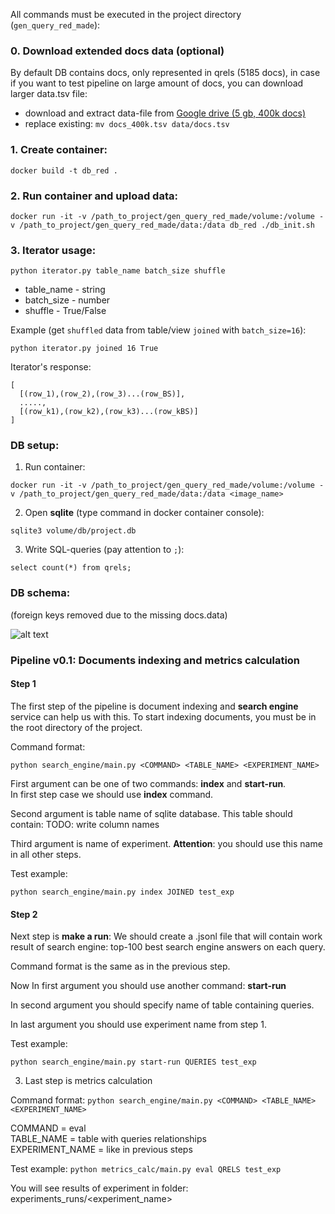 All commands must be executed in the project directory (``gen_query_red_made``):
### 0. Download extended docs data (optional)
By default DB contains docs, only represented in qrels (5185 docs), in case if you want to test pipeline on large amount of docs, you can download larger data.tsv file: 

- download and extract data-file from [Google drive (5 gb, 400k docs)](https://drive.google.com/file/d/1rF6nZE-z32lR2A-AS1gVZUL4mDKP-C4O/view?usp=sharing) 
- replace existing: ``mv docs_400k.tsv data/docs.tsv``

### 1. Create container:
``docker build -t db_red .``

### 2. Run container and upload data:
``docker run -it -v /path_to_project/gen_query_red_made/volume:/volume -v /path_to_project/gen_query_red_made/data:/data db_red ./db_init.sh``

### 3. Iterator usage:
``python iterator.py table_name batch_size shuffle``

- table_name - string
- batch_size - number
- shuffle - True/False

Example (get ``shuffled`` data from table/view ``joined`` with ``batch_size=16``):

``python iterator.py joined 16 True``



Iterator's response:
```
[
  [(row_1),(row_2),(row_3)...(row_BS)],
  .....,
  [(row_k1),(row_k2),(row_k3)...(row_kBS)]
]
```


### DB setup:
1. Run container:

``docker run -it -v /path_to_project/gen_query_red_made/volume:/volume -v /path_to_project/gen_query_red_made/data:/data <image_name>``

2. Open **sqlite** (type command in docker container console):

``sqlite3 volume/db/project.db``

3. Write SQL-queries (pay attention to ``;``):

``select count(*) from qrels;``

### DB schema:
(foreign keys removed due to the missing docs.data)

![alt text](https://user-images.githubusercontent.com/21123064/235138482-c678a431-a8aa-43fa-bb46-568509893351.png)

### Pipeline v0.1: Documents indexing and metrics calculation

#### Step 1
The first step of the pipeline is document indexing and
**search engine** service can help us with this.
To start indexing documents, you must be in the root directory of the project.

Command format:

``python search_engine/main.py <COMMAND> <TABLE_NAME> <EXPERIMENT_NAME>``

First argument can be one of two commands: **index** and **start-run**. <br/>
In first step case we should use **index** command.

Second argument is table name of sqlite database. This table should contain:
TODO: write column names

Third argument is name of experiment. **Attention**: you should use this name in all other steps.


Test example: 

``python search_engine/main.py index JOINED test_exp``

#### Step 2

Next step is **make a run**:
We should create a .jsonl file that will contain work result of search engine: 
top-100 best search engine answers on each query.


Command format is the same as in the previous step.

Now In first argument you should use another command: **start-run**

In second argument you should specify name of table containing queries.

In last argument you should use experiment name from step 1.

Test example:

``python search_engine/main.py start-run QUERIES test_exp``

3. Last step is metrics calculation


Command format:
``python search_engine/main.py <COMMAND> <TABLE_NAME> <EXPERIMENT_NAME>``

COMMAND = eval <br>
TABLE_NAME = table with queries relationships <br>
EXPERIMENT_NAME = like in previous steps

Test example:
``python metrics_calc/main.py eval QRELS test_exp``

You will see results of experiment in folder: experiments_runs/<experiment_name>
